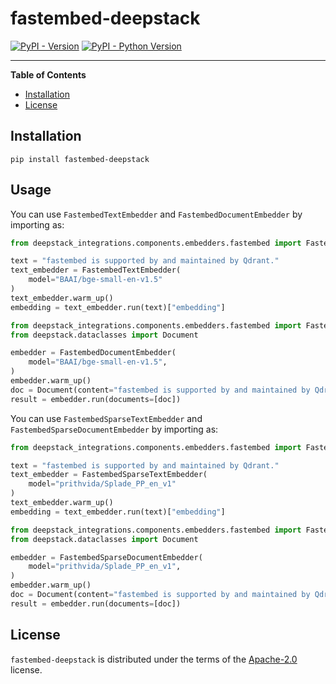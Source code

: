 # fastembed-deepstack

[![PyPI - Version](https://img.shields.io/pypi/v/fastembed-deepstack.svg)](https://pypi.org/project/fastembed-deepstack)
[![PyPI - Python Version](https://img.shields.io/pypi/pyversions/fastembed-deepstack.svg)](https://pypi.org/project/fastembed-deepstack)

-----

**Table of Contents**

- [Installation](#installation)
- [License](#license)

## Installation

```console
pip install fastembed-deepstack
```

## Usage

You can use `FastembedTextEmbedder` and `FastembedDocumentEmbedder` by importing as:

```python
from deepstack_integrations.components.embedders.fastembed import FastembedTextEmbedder

text = "fastembed is supported by and maintained by Qdrant."
text_embedder = FastembedTextEmbedder(
    model="BAAI/bge-small-en-v1.5"
)
text_embedder.warm_up()
embedding = text_embedder.run(text)["embedding"]
```

```python
from deepstack_integrations.components.embedders.fastembed import FastembedDocumentEmbedder
from deepstack.dataclasses import Document

embedder = FastembedDocumentEmbedder(
    model="BAAI/bge-small-en-v1.5",
)
embedder.warm_up()
doc = Document(content="fastembed is supported by and maintained by Qdrant.", meta={"long_answer": "no",})
result = embedder.run(documents=[doc])
```

You can use `FastembedSparseTextEmbedder` and `FastembedSparseDocumentEmbedder` by importing as:

```python
from deepstack_integrations.components.embedders.fastembed import FastembedSparseTextEmbedder

text = "fastembed is supported by and maintained by Qdrant."
text_embedder = FastembedSparseTextEmbedder(
    model="prithvida/Splade_PP_en_v1"
)
text_embedder.warm_up()
embedding = text_embedder.run(text)["embedding"]
```

```python
from deepstack_integrations.components.embedders.fastembed import FastembedSparseDocumentEmbedder
from deepstack.dataclasses import Document

embedder = FastembedSparseDocumentEmbedder(
    model="prithvida/Splade_PP_en_v1",
)
embedder.warm_up()
doc = Document(content="fastembed is supported by and maintained by Qdrant.", meta={"long_answer": "no",})
result = embedder.run(documents=[doc])
```

## License

`fastembed-deepstack` is distributed under the terms of the [Apache-2.0](https://spdx.org/licenses/Apache-2.0.html) license.
